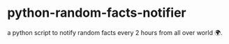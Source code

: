 # python-random-facts-notifier
 a python script to notify random facts every 2 hours from all over world 🌍.
